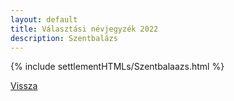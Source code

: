 ```yaml
---
layout: default
title: Választási névjegyzék 2022
description: Szentbalázs
---
```


{% include settlementHTMLs/Szentbalaazs.html %}

[Vissza](./)
